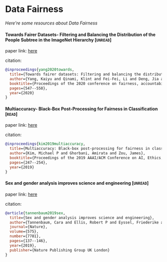 # Data Fairness
*Here're some resources about Data Fairness*


#### Towards Fairer Datasets- Filtering and Balancing the Distribution of the People Subtree in the ImageNet Hierarchy [`UNREAD`]
paper link: [here](https://arxiv.org/pdf/1912.07726)

citation: 
```bibtex
@inproceedings{yang2020towards,
  title={Towards fairer datasets: Filtering and balancing the distribution of the people subtree in the imagenet hierarchy},
  author={Yang, Kaiyu and Qinami, Klint and Fei-Fei, Li and Deng, Jia and Russakovsky, Olga},
  booktitle={Proceedings of the 2020 conference on fairness, accountability, and transparency},
  pages={547--558},
  year={2020}
}
```


#### Multiaccuracy- Black-Box Post-Processing for Fairness in Classification [`READ`]
paper link: [here](https://dl.acm.org/doi/pdf/10.1145/3306618.3314287)

citation: 
```bibtex
@inproceedings{kim2019multiaccuracy,
  title={Multiaccuracy: Black-box post-processing for fairness in classification},
  author={Kim, Michael P and Ghorbani, Amirata and Zou, James},
  booktitle={Proceedings of the 2019 AAAI/ACM Conference on AI, Ethics, and Society},
  pages={247--254},
  year={2019}
}
```

#### Sex and gender analysis improves science and engineering [`UNREAD`]
paper link: [here](https://ore.exeter.ac.uk/repository/bitstream/handle/10871/39882/2018-07-09080D-1%20Schiebinger%20Sex%20and%20Gender%20Analysis%20(AAM).pdf?sequence=2)

citation: 
```bibtex
@article{tannenbaum2019sex,
  title={Sex and gender analysis improves science and engineering},
  author={Tannenbaum, Cara and Ellis, Robert P and Eyssel, Friederike and Zou, James and Schiebinger, Londa},
  journal={Nature},
  volume={575},
  number={7781},
  pages={137--146},
  year={2019},
  publisher={Nature Publishing Group UK London}
}
```